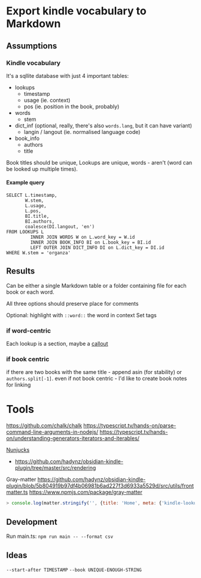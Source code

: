 # Export kindle vocabulary to Markdown

## Assumptions
### Kindle vocabulary
It's a sqllite database with just 4 important tables:
- lookups
  - timestamp
  - usage (ie. context)
  - pos (ie. position in the book, probably)
- words
  - stem
- dict_inf (optional, really, there's also `words.lang`, but it can have variant)
  - langin / langout (ie. normalised language code)
- book_info
  - authors
  - title

Book titles should be unique, Lookups are unique, words - aren't (word can be looked up multiple times).

#### Example query
```sqlite
SELECT L.timestamp,
       W.stem,
       L.usage,
       L.pos,
       BI.title,
       BI.authors,
       coalesce(DI.langout, 'en')
FROM LOOKUPS L
         INNER JOIN WORDS W on L.word_key = W.id
         INNER JOIN BOOK_INFO BI on L.book_key = BI.id
         LEFT OUTER JOIN DICT_INFO DI on L.dict_key = DI.id
WHERE W.stem = 'organza'
```

## Results
Can be either a single Markdown table or a folder containing file for each book or each word.

All three options should preserve place for comments

Optional: highlight with `::word::` the word in context
Set tags

### if word-centric
Each lookup is a section, maybe a [callout](https://help.obsidian.md/How+to/Use+callouts)

### if book centric
if there are two books with the same title - append asin (for stability) or `authors.split[-1]`.
even if not book centric - I'd like to create book notes for linking

# Tools
https://github.com/chalk/chalk
https://typescript.tv/hands-on/parse-command-line-arguments-in-nodejs/
https://typescript.tv/hands-on/understanding-generators-iterators-and-iterables/

[Nunjucks](https://mozilla.github.io/nunjucks/api.html)
  - https://github.com/hadynz/obsidian-kindle-plugin/tree/master/src/rendering

Gray-matter
https://github.com/hadynz/obsidian-kindle-plugin/blob/5b804919b97df4b06981b6ad227f3d6933a5529d/src/utils/frontmatter.ts
https://www.npmjs.com/package/gray-matter

```javascript
> console.log(matter.stringify('', {title: 'Home', meta: {'kindle-lookup-id': 123} }));
```


## Development

Run main.ts: `npm run main -- --format csv`


## Ideas
`--start-after TIMESTAMP`
`--book UNIQUE-ENOUGH-STRING`
